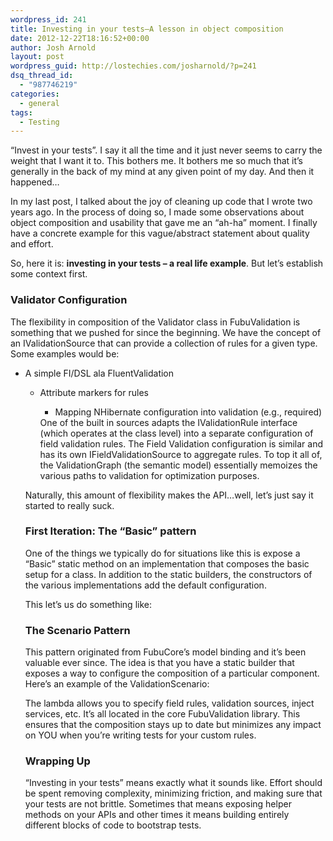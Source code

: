 ```yaml
---
wordpress_id: 241
title: Investing in your tests–A lesson in object composition
date: 2012-12-22T18:16:52+00:00
author: Josh Arnold
layout: post
wordpress_guid: http://lostechies.com/josharnold/?p=241
dsq_thread_id:
  - "987746219"
categories:
  - general
tags:
  - Testing
---
```

“Invest in your tests”. I say it all the time and it just never seems to carry the weight that I want it to. This bothers me. It bothers me so much that it’s generally in the back of my mind at any given point of my day. And then it happened…

In my last post, I talked about the joy of cleaning up code that I wrote two years ago. In the process of doing so, I made some observations about object composition and usability that gave me an “ah-ha” moment. I finally have a concrete example for this vague/abstract statement about quality and effort.

So, here it is: **investing in your tests – a real life example**. But let’s establish some context first.

### Validator Configuration

The flexibility in composition of the Validator class in FubuValidation is something that we pushed for since the beginning. We have the concept of an IValidationSource that can provide a collection of rules for a given type. Some examples would be:

  * A simple FI/DSL ala FluentValidation 
      * Attribute markers for rules 
          * Mapping NHibernate configuration into validation (e.g., required)</ul> 
        One of the built in sources adapts the IValidationRule interface (which operates at the class level) into a separate configuration of field validation rules. The Field Validation configuration is similar and has its own IFieldValidationSource to aggregate rules. To top it all of, the ValidationGraph (the semantic model) essentially memoizes the various paths to validation for optimization purposes.
        
        Naturally, this amount of flexibility makes the API…well, let’s just say it started to really suck.
        
        ### First Iteration: The “Basic” pattern
        
        One of the things we typically do for situations like this is expose a “Basic” static method on an implementation that composes the basic setup for a class. In addition to the static builders, the constructors of the various implementations add the default configuration.
        
        This let’s us do something like:
        
        
        
        ### The Scenario Pattern
        
        This pattern originated from FubuCore’s model binding and it’s been valuable ever since. The idea is that you have a static builder that exposes a way to configure the composition of a particular component. Here’s an example of the ValidationScenario:
        
        
        
        The lambda allows you to specify field rules, validation sources, inject services, etc. It’s all located in the core FubuValidation library. This ensures that the composition stays up to date but minimizes any impact on YOU when you’re writing tests for your custom rules.
        
        ### Wrapping Up
        
        “Investing in your tests” means exactly what it sounds like. Effort should be spent removing complexity, minimizing friction, and making sure that your tests are not brittle. Sometimes that means exposing helper methods on your APIs and other times it means building entirely different blocks of code to bootstrap tests.